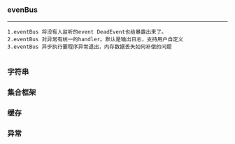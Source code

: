 
### evenBus
--------
```
1.eventBus 将没有人监听的event DeadEvent也给暴露出来了。
2.eventBus 对异常有统一的handler。默认是输出日志，支持用户自定义
3.eventBus 异步执行要程序异常退出，内存数据丢失如何补偿的问题
 
```

### 字符串

### 集合框架

### 缓存

### 异常